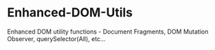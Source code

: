 Enhanced-DOM-Utils
==================

Enhanced DOM utility functions - Document Fragments, DOM Mutation Observer, querySelector(All), etc...
